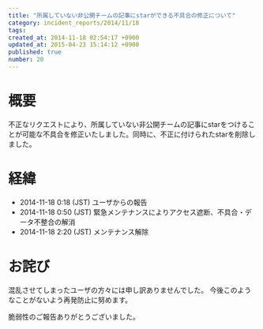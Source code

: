 ```yaml
---
title: "所属していない非公開チームの記事にstarができる不具合の修正について"
category: incident_reports/2014/11/18
tags: 
created_at: 2014-11-18 02:54:17 +0900
updated_at: 2015-04-23 15:14:12 +0900
published: true
number: 20
---
```


# 概要

不正なリクエストにより、所属していない非公開チームの記事にstarをつけることが可能な不具合を修正いたしました。同時に、不正に付けられたstarを削除しました。

# 経緯

- 2014-11-18 0:18 (JST) ユーザからの報告
- 2014-11-18 0:50 (JST) 緊急メンテナンスによりアクセス遮断、不具合・データ不整合の解消
- 2014-11-18 2:20 (JST) メンテナンス解除

# お詫び

混乱させてしまったユーザの方々には申し訳ありませんでした。
今後このようなことがないよう再発防止に努めます。

脆弱性のご報告ありがとうございました。
